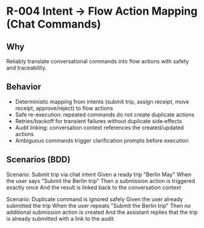 # R-004 Intent → Flow Action Mapping (Chat Commands)

## Why
Reliably translate conversational commands into flow actions with safety and traceability.

## Behavior
- Deterministic mapping from intents (submit trip, assign receipt, move receipt, approve/reject) to flow actions
- Safe re-execution: repeated commands do not create duplicate actions
- Retries/backoff for transient failures without duplicate side‑effects
- Audit linking: conversation context references the created/updated actions
- Ambiguous commands trigger clarification prompts before execution

## Scenarios (BDD)
Scenario: Submit trip via chat intent
Given a ready trip "Berlin May"
When the user says "Submit the Berlin trip"
Then a submission action is triggered exactly once
And the result is linked back to the conversation context

Scenario: Duplicate command is ignored safely
Given the user already submitted the trip
When the user repeats "Submit the Berlin trip"
Then no additional submission action is created
And the assistant replies that the trip is already submitted with a link to the audit
